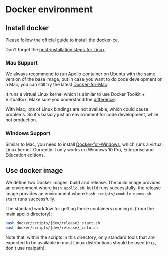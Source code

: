 # Docker environment

## Install docker

Please follow the
[official guide to install the docker-ce](https://docs.docker.com/install/linux/docker-ce/ubuntu).

Don't forget the
[post-installation steps for Linux](https://docs.docker.com/install/linux/linux-postinstall).

### Mac Support

We always recommend to run Apollo container on Ubuntu with the same version of
the base image, but in case you want to do code development on a Mac, you can
still try the latest
[Docker-for-Mac](https://docs.docker.com/docker-for-mac/install).

It runs a virtual Linux kernel which is similar to use Docker Toolkit +
VirtualBox. Make sure you understand the
[difference](https://docs.docker.com/docker-for-mac/docker-toolbox).

With Mac, lots of Linux bindings are not available, which could cause problems.
So it's basicly just an environment for code development, while not production.

### Windows Support

Similar to Mac, you need to install
[Docker-for-Windows](https://docs.docker.com/docker-for-windows/install), which
runs a virtual Linux kernel. Currently it only works on Windows 10 Pro,
Enterprise and Education editions.

## Use docker image

We define two Docker images: build and release.
The build image provides an environment where
`bash apollo.sh build` runs successfully,
the release image provides an environment where
`bash scripts/<module_name>.sh start` runs successfully.

The standard workflow for getting these containers
running is (from the main apollo directory):
```bash
bash docker/scripts/{dev/release}_start.sh
bash docker/scripts/{dev/release}_into.sh
```
Note that, within the scripts in this directory,
only standard tools that are expected
to be available in most Linux distributions
should be used (e.g., don't use realpath).
